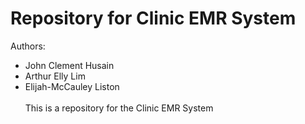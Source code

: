 # Repository for Clinic EMR System
Authors:
* John Clement Husain
* Arthur Elly Lim
* Elijah-McCauley Liston
\
\
This is a repository for the Clinic EMR System
